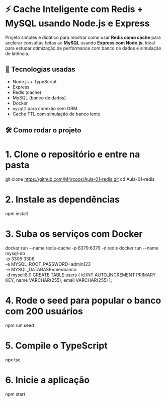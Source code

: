 # ⚡ Cache Inteligente com Redis + MySQL usando Node.js e Express

Projeto simples e didático para mostrar como usar **Redis como cache** para acelerar consultas feitas ao **MySQL** usando **Express com Node.js**. Ideal para estudar otimização de performance com banco de dados e simulação de latência.

## 🚀 Tecnologias usadas

- Node.js + TypeScript  
- Express  
- Redis (cache)  
- MySQL (banco de dados)  
- Docker  
- `mysql2` para conexão sem ORM  
- Cache TTL com simulação de banco lento  

## 🛠️ Como rodar o projeto


# 1. Clone o repositório e entre na pasta
git clone https://github.com/M4rcoos/Aula-01-redis.git
cd Aula-01-redis

# 2. Instale as dependências
npm install

# 3. Suba os serviços com Docker
docker run --name redis-cache -p 6379:6379 -d redis
docker run --name mysql-db \
  -p 3306:3306 \
  -e MYSQL_ROOT_PASSWORD=admin123 \
  -e MYSQL_DATABASE=meubanco \
  -d mysql:8.0
CREATE TABLE users (
  id INT AUTO_INCREMENT PRIMARY KEY,
  name VARCHAR(255),
  email VARCHAR(255)
);
# 4. Rode o seed para popular o banco com 200 usuários
npm run seed

# 5. Compile o TypeScript
npx tsc

# 6. Inicie a aplicação
npm start
